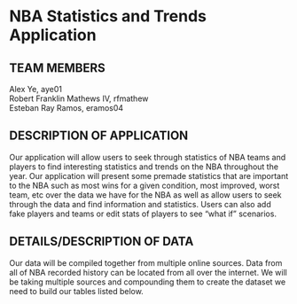 # NBA Statistics and Trends Application

## TEAM MEMBERS  
Alex Ye, aye01  
Robert Franklin Mathews IV, rfmathew  
Esteban Ray Ramos, eramos04  

## DESCRIPTION OF APPLICATION
Our application will allow users to seek through statistics of NBA teams and players to find interesting statistics and trends on the NBA throughout the year. Our application will present some premade statistics that are important to the NBA such as most wins for a given condition, most improved, worst team, etc over the data we have for the NBA as well as allow users to seek through the data and find information and statistics. Users can also add fake players and teams or edit stats of players to see “what if” scenarios.

## DETAILS/DESCRIPTION OF DATA
Our data will be compiled together from multiple online sources. Data from all of NBA recorded history can be located from all over the internet. We will be taking multiple sources and compounding them to create the dataset we need to build our tables listed below.